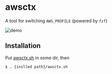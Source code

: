# awsctx

A tool for switching `AWS_PROFILE` (powered by `fzf`)

![demo](https://github.com/fastlane-dev/awsctx/blob/master/img/awsctx-demo.gif)

## Installation

Put [awsctx.sh](https://github.com/fastlane-dev/awsctx/blob/master/awsctx.sh) in some dir, then

```bash
$ . {inslled path}/awsctx.sh
```

